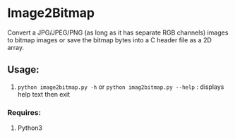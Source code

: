 # Image2Bitmap

Convert a JPG/JPEG/PNG (as long as it has separate RGB channels) images to bitmap images or save the bitmap bytes into a C header file as a 2D array.

## Usage:
1. ```python image2bitmap.py -h``` or ```python imag2bitmap.py --help``` :
displays help text then exit


### Requires:
1. Python3
